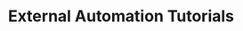 ---
title: External Automation Tutorials
linktitle: External Automation
description: >
  Learn how to leverage external automation such as GitHub webhook approvals.
exclude_search: true
---